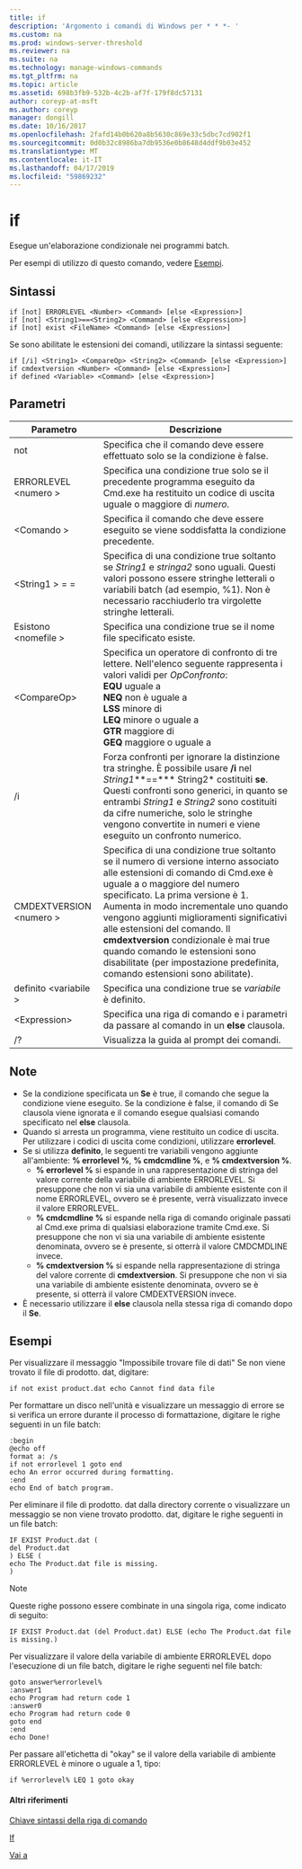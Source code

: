 ```yaml
---
title: if
description: 'Argomento i comandi di Windows per * * *- '
ms.custom: na
ms.prod: windows-server-threshold
ms.reviewer: na
ms.suite: na
ms.technology: manage-windows-commands
ms.tgt_pltfrm: na
ms.topic: article
ms.assetid: 698b3fb9-532b-4c2b-af7f-179f8dc57131
author: coreyp-at-msft
ms.author: coreyp
manager: dongill
ms.date: 10/16/2017
ms.openlocfilehash: 2fafd14b0b620a8b5630c869e33c5dbc7cd902f1
ms.sourcegitcommit: 0d0b32c8986ba7db9536e0b8648d4ddf9b03e452
ms.translationtype: MT
ms.contentlocale: it-IT
ms.lasthandoff: 04/17/2019
ms.locfileid: "59869232"
---
```

# <a name="if"></a>if



Esegue un'elaborazione condizionale nei programmi batch.

Per esempi di utilizzo di questo comando, vedere [Esempi](#BKMK_examples).

## <a name="syntax"></a>Sintassi

```
if [not] ERRORLEVEL <Number> <Command> [else <Expression>]
if [not] <String1>==<String2> <Command> [else <Expression>]
if [not] exist <FileName> <Command> [else <Expression>]
```
Se sono abilitate le estensioni dei comandi, utilizzare la sintassi seguente:
```
if [/i] <String1> <CompareOp> <String2> <Command> [else <Expression>]
if cmdextversion <Number> <Command> [else <Expression>]
if defined <Variable> <Command> [else <Expression>]
```

## <a name="parameters"></a>Parametri

|Parametro|Descrizione|
|---------|-----------|
|not|Specifica che il comando deve essere effettuato solo se la condizione è false.|
|ERRORLEVEL \<numero >|Specifica una condizione true solo se il precedente programma eseguito da Cmd.exe ha restituito un codice di uscita uguale o maggiore di *numero*.|
|\<Comando >|Specifica il comando che deve essere eseguito se viene soddisfatta la condizione precedente.|
|\<String1 > = =<String2>|Specifica di una condizione true soltanto se *String1* e *stringa2* sono uguali. Questi valori possono essere stringhe letterali o variabili batch (ad esempio, %1). Non è necessario racchiuderlo tra virgolette stringhe letterali.|
|Esistono \<nomefile >|Specifica una condizione true se il nome file specificato esiste.|
|\<CompareOp>|Specifica un operatore di confronto di tre lettere. Nell'elenco seguente rappresenta i valori validi per *OpConfronto*:</br>**EQU** uguale a</br>**NEQ** non è uguale a</br>**LSS** minore di</br>**LEQ** minore o uguale a</br>**GTR** maggiore di</br>**GEQ** maggiore o uguale a|
|/i|Forza confronti per ignorare la distinzione tra stringhe.  È possibile usare **/i** nel *String1***==*** String2* costituiti **se**. Questi confronti sono generici, in quanto se entrambi *String1* e *String2* sono costituiti da cifre numeriche, solo le stringhe vengono convertite in numeri e viene eseguito un confronto numerico.|
|CMDEXTVERSION \<numero >|Specifica di una condizione true soltanto se il numero di versione interno associato alle estensioni di comando di Cmd.exe è uguale a o maggiore del numero specificato. La prima versione è 1. Aumenta in modo incrementale uno quando vengono aggiunti miglioramenti significativi alle estensioni del comando. Il **cmdextversion** condizionale è mai true quando comando le estensioni sono disabilitate (per impostazione predefinita, comando estensioni sono abilitate).|
|definito \<variabile >|Specifica una condizione true se *variabile* è definito.|
|\<Expression>|Specifica una riga di comando e i parametri da passare al comando in un **else** clausola.|
|/?|Visualizza la guida al prompt dei comandi.|

## <a name="remarks"></a>Note

-   Se la condizione specificata un **Se** è true, il comando che segue la condizione viene eseguito. Se la condizione è false, il comando di Se clausola viene ignorata e il comando esegue qualsiasi comando specificato nel **else** clausola.
-   Quando si arresta un programma, viene restituito un codice di uscita. Per utilizzare i codici di uscita come condizioni, utilizzare **errorlevel**.
-   Se si utilizza **definito**, le seguenti tre variabili vengono aggiunte all'ambiente: **% errorlevel %**, **% cmdcmdline %**, e **% cmdextversion %**.  
    -   **% errorlevel %** si espande in una rappresentazione di stringa del valore corrente della variabile di ambiente ERRORLEVEL. Si presuppone che non vi sia una variabile di ambiente esistente con il nome ERRORLEVEL, ovvero se è presente, verrà visualizzato invece il valore ERRORLEVEL.
    -   **% cmdcmdline %** si espande nella riga di comando originale passati al Cmd.exe prima di qualsiasi elaborazione tramite Cmd.exe. Si presuppone che non vi sia una variabile di ambiente esistente denominata, ovvero se è presente, si otterrà il valore CMDCMDLINE invece.
    -   **% cmdextversion %** si espande nella rappresentazione di stringa del valore corrente di **cmdextversion**. Si presuppone che non vi sia una variabile di ambiente esistente denominata, ovvero se è presente, si otterrà il valore CMDEXTVERSION invece.
-   È necessario utilizzare il **else** clausola nella stessa riga di comando dopo il **Se**.

## <a name="BKMK_examples"></a>Esempi

Per visualizzare il messaggio "Impossibile trovare file di dati" Se non viene trovato il file di prodotto. dat, digitare:
```
if not exist product.dat echo Cannot find data file 
```
Per formattare un disco nell'unità e visualizzare un messaggio di errore se si verifica un errore durante il processo di formattazione, digitare le righe seguenti in un file batch:
```
:begin
@echo off
format a: /s
if not errorlevel 1 goto end
echo An error occurred during formatting.
:end
echo End of batch program.
```
Per eliminare il file di prodotto. dat dalla directory corrente o visualizzare un messaggio se non viene trovato prodotto. dat, digitare le righe seguenti in un file batch:
```
IF EXIST Product.dat (
del Product.dat
) ELSE (
echo The Product.dat file is missing.
)
```

> [!NOTE]
> Queste righe possono essere combinate in una singola riga, come indicato di seguito:
```
IF EXIST Product.dat (del Product.dat) ELSE (echo The Product.dat file is missing.)
```
Per visualizzare il valore della variabile di ambiente ERRORLEVEL dopo l'esecuzione di un file batch, digitare le righe seguenti nel file batch:
```
goto answer%errorlevel%
:answer1
echo Program had return code 1
:answer0
echo Program had return code 0
goto end
:end
echo Done! 
```
Per passare all'etichetta di "okay" se il valore della variabile di ambiente ERRORLEVEL è minore o uguale a 1, tipo:
```
if %errorlevel% LEQ 1 goto okay
```

#### <a name="additional-references"></a>Altri riferimenti

[Chiave sintassi della riga di comando](command-line-syntax-key.md)

[If](if.md)

[Vai a](goto.md)